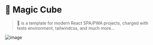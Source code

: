 # 🧊 Magic Cube

> 🧊 is a template for modern React SPA/PWA projects, charged with tests environment, tailwindcss, and much more...

![image](https://user-images.githubusercontent.com/15758789/229158760-8c9a7343-8d7c-495a-9652-3dff2ec5dcf3.png)
